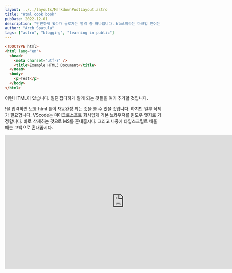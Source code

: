 ```yaml
---
layout: ../../layouts/MarkdownPostLayout.astro
title: "Html cook book"
pubDate: 2022-12-01
description: "만만하게 봤다가 골로가는 영역 중 하나입니다. html이라는 마크업 언어는 쉽습니다. css도 간단한 스타일링은 쉽습니다. 어렵기 시작한 것은 특수한 유스케이스 부터입니다. 예를 들어 input의 border를 그레이디언트로 꾸며보기 바랍니다."
author: "Arch Spatula"
tags: ["astro", "blogging", "learning in public"]
---
```


```html
<!DOCTYPE html>
<html lang="en">
  <head>
    <meta charset="utf-8" />
    <title>Example HTML5 Document</title>
  </head>
  <body>
    <p>Test</p>
  </body>
</html>
```

이런 HTML이 있습니다. 일단 잡다하게 알게 되는 것들을 여기 추가할 것입니다.

!을 입력하면 보통 html 틀이 자동완성 되는 것을 볼 수 있을 것입니다. 하지만 일부 삭제가 필요합니다. VScode는 마이크로소프트 회사답게 기본 브라우저를 윈도우 엣지로 가정합니다. 바로 삭제하는 것으로 MS를 혼내줍시다. 그리고 나중에 타입스크립트 배울 때는 고백으로 혼내줍시다.

<iframe width="768" height="432" src="https://www.youtube.com/embed/Uo3cL4nrGOk" title="YouTube video player" frameborder="0" allow="accelerometer; autoplay; clipboard-write; encrypted-media; gyroscope; picture-in-picture; web-share" allowfullscreen></iframe>
